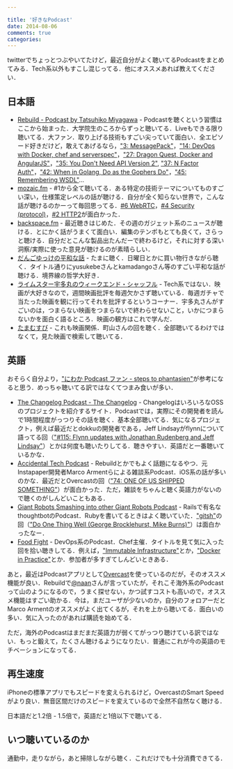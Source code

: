 ```yaml
---

title: '好きなPodcast'
date: 2014-08-06
comments: true
categories: 
---
```


twitterでちょっとつぶやいてたけど，最近自分がよく聴いてるPodcastをまとめてみる．Tech系以外もすこし混じってる．他にオススメあれば教えてください．

## 日本語

- [Rebuild - Podcast by Tatsuhiko Miyagawa](http://rebuild.fm/) - Podcastを聴くという習慣はここから始まった．大学院生のころからずっと聴いてる．Liveもできる限り聴いてる．大ファン．取り上げる技術もすごい尖っていて面白い．全エピソード好きだけど，敢えてあげるなら，["3: MessagePack"](http://rebuild.fm/3/)，["14: DevOps with Docker, chef and serverspec"](http://rebuild.fm/14/)，["27: Dragon Quest, Docker and AngularJS"](http://rebuild.fm/27/)，["35: You Don't Need API Version 2"](http://rebuild.fm/35/), ["37: N Factor Auth"](http://rebuild.fm/37/)，["42: When in Golang, Do as the Gophers Do"](http://rebuild.fm/42/)，["45: Remembering WSDL"](http://rebuild.fm/45/)...
- [mozaic.fm](http://mozaic.fm/) - #1から全て聴いてる．ある特定の技術テーマについてものすごい深い，仕様策定レベルの話が聴ける．自分が全く知らない世界で，こんな話が聴けるのかーって毎回思ってる．[#6 WebRTC](http://mozaic.fm/post/93685882203/6-webrtc)，[#4 Security (protocol)](http://mozaic.fm/)，[#2 HTTP2](http://mozaic.fm/post/83421293098/2-http2)が面白かった．
- [backspace.fm](http://backspace.fm/) - 最近聴きはじめた．その週のガジェット系のニュースが聴ける．とにかく話がうまくて面白い．編集のテンポもとても良くて，さらっと聴ける．自分だとこんな製品出たんだーで終わるけど，それに対する深い洞察/実際に使った意見が聴けるのが素晴らしい．
- [だんごゆっけの平和な話](http://dandy.fm/) - たまに聴く．日曜日とかに買い物行きながら聴く．タイトル通りにyusukebeさんとkamadangoさん等のすごい平和な話が聴ける．境界線の哲学大好き．
- [ライムスター宇多丸のウィークエンド・シャッフル](http://www.tbsradio.jp/utamaru/) - Tech系ではない．映画が大好きなので，週間映画批評を毎週欠かさず聴いている．毎週ガチャで当たった映画を観に行ってそれを批評するというコーナー．宇多丸さんがすごいのは，つまらない映画をつまらないで終わらせないこと，いかにつまらないかを面白く語るところ．映画の観方はこれで学んだ．
- [たまむすび](http://www.tbsradio.jp/tama954/) - これも映画関係．町山さんの回を聴く．全部聴いてるわけではなくて，見た映画で検索して聴いてる．

## 英語

おそらく自分より，["にわか Podcast ファン - steps to phantasien"](http://steps.dodgson.org/b/2013/09/21/an-overnight-podcast-listener/)が参考になると思う．めっちゃ聴いてる訳ではなくてつまみ食いが多い．

- [The Changelog Podcast - The Changelog](http://thechangelog.com/podcast/) - ChangelogはいろいろなOSSのプロジェクトを紹介するサイト．Podcastでは，実際にその開発者を読んで1時間程度がっつりその話を聴く．基本全部聴いてる．気になるプロジェクト，例えば最近だとdokkuの開発者である，Jeff Lindsayがflynnについて語ってる回（["#115: Flynn updates with Jonathan Rudenberg and Jeff Lindsay"](http://thechangelog.com/115/)）とかは何度も聴いたりしてる．聴きやすい．英語だと一番聴いているかな．
- [Accidental Tech Podcast](http://atp.fm/) - Rebuildとかでもよく話題になるやつ．元 Instapaper開発者Marco Armentらによる雑談系Podcast．iOS系の話が多いのかな．最近だとOvercastの回（["74: ONE OF US SHIPPED SOMETHING"](http://atp.fm/episodes/74)）が面白かった．ただ，雑談をちゃんと聴く英語力がないので聴くのがしんどいこともある．
- [Giant Robots Smashing into other Giant Robots Podcast](http://podcasts.thoughtbot.com/giantrobots) - Railsで有名なthoughtbotのPodcast．Rubyを書いてるときはよく聴いていた．["gitsh"](http://robots.thoughtbot.com/announcing-gitsh)の回（["Do One Thing Well (George Brocklehurst, Mike Burns)"](http://podcasts.thoughtbot.com/giantrobots/90)）は面白かったなー．
- [Food Fight](http://foodfightshow.org/) - DevOps系のPodcast．Chef主催．タイトルを見て気に入った回を拾い聴きしてる．例えば，["Immutable Infrastructure"](http://foodfightshow.org/2013/07/immutable-infrastructure.html)とか，["Docker in Practice"](http://foodfightshow.org/2013/11/docker-in-practice.html)とか．参加者が多すぎてしんどいときある．

あと，最近はPodcastアプリとして[Overcast](https://overcast.fm/)を使っているのだが，そのオススメ機能が良い．Rebuildで[@naan]()さんが言っていたが，それこそ海外系のPodcastって山のようになるので，うまく探せない，かつ試すコストも高いので，オススメ機能はすごい助かる．今は，まだユーザが少ないのか，自分のフォロアーだとMarco Armentのオススメがよく出てくるが，それを上から聴いてる．面白いの多い．気に入ったのがあれば購読を始めてる．

ただ，海外のPodcastはまだまだ英語力が弱くてがっつり聴けている訳ではない．もっと鍛えて，たくさん聴けるようになりたい．普通にこれが今の英語のモチベーションになってる．

## 再生速度

iPhoneの標準アプリでもスピードを変えられるけど，OvercastのSmart Speedがより良い．無音区間だけのスピードを変えているので全然不自然なく聴ける．

日本語だと1.2倍 - 1.5倍で，英語だと1倍以下で聴いてる．

## いつ聴いているのか

通勤中，走りながら，あと掃除しながら聴く．これだけでも十分消費できてる．

